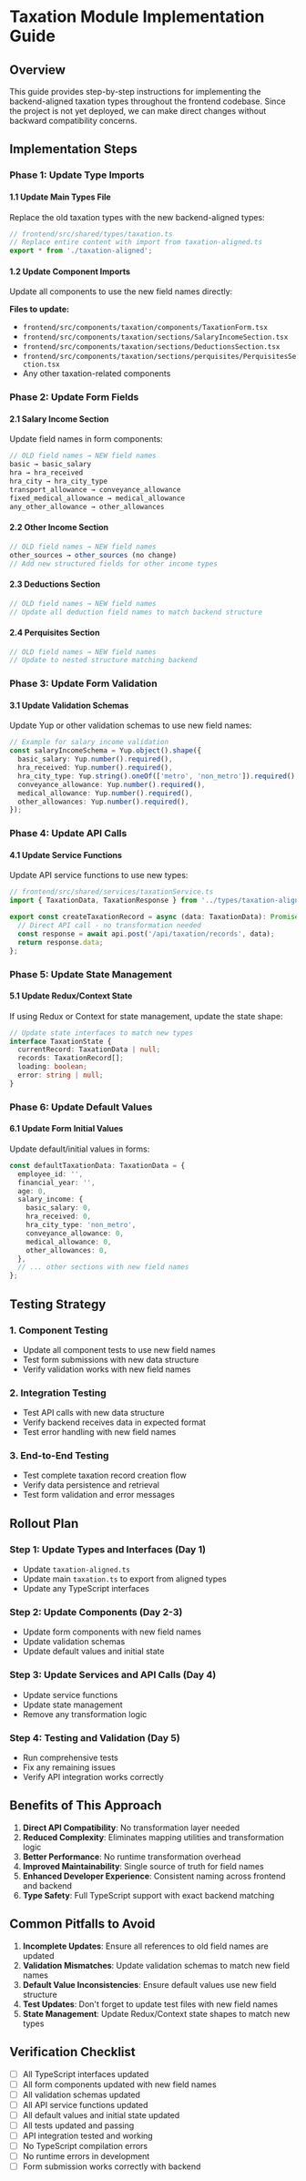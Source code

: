 # Taxation Module Implementation Guide

## Overview
This guide provides step-by-step instructions for implementing the backend-aligned taxation types throughout the frontend codebase. Since the project is not yet deployed, we can make direct changes without backward compatibility concerns.

## Implementation Steps

### Phase 1: Update Type Imports

#### 1.1 Update Main Types File
Replace the old taxation types with the new backend-aligned types:

```typescript
// frontend/src/shared/types/taxation.ts
// Replace entire content with import from taxation-aligned.ts
export * from './taxation-aligned';
```

#### 1.2 Update Component Imports
Update all components to use the new field names directly:

**Files to update:**
- `frontend/src/components/taxation/components/TaxationForm.tsx`
- `frontend/src/components/taxation/sections/SalaryIncomeSection.tsx`
- `frontend/src/components/taxation/sections/DeductionsSection.tsx`
- `frontend/src/components/taxation/sections/perquisites/PerquisitesSection.tsx`
- Any other taxation-related components

### Phase 2: Update Form Fields

#### 2.1 Salary Income Section
Update field names in form components:

```typescript
// OLD field names → NEW field names
basic → basic_salary
hra → hra_received
hra_city → hra_city_type
transport_allowance → conveyance_allowance
fixed_medical_allowance → medical_allowance
any_other_allowance → other_allowances
```

#### 2.2 Other Income Section
```typescript
// OLD field names → NEW field names
other_sources → other_sources (no change)
// Add new structured fields for other income types
```

#### 2.3 Deductions Section
```typescript
// OLD field names → NEW field names
// Update all deduction field names to match backend structure
```

#### 2.4 Perquisites Section
```typescript
// OLD field names → NEW field names
// Update to nested structure matching backend
```

### Phase 3: Update Form Validation

#### 3.1 Update Validation Schemas
Update Yup or other validation schemas to use new field names:

```typescript
// Example for salary income validation
const salaryIncomeSchema = Yup.object().shape({
  basic_salary: Yup.number().required(),
  hra_received: Yup.number().required(),
  hra_city_type: Yup.string().oneOf(['metro', 'non_metro']).required(),
  conveyance_allowance: Yup.number().required(),
  medical_allowance: Yup.number().required(),
  other_allowances: Yup.number().required(),
});
```

### Phase 4: Update API Calls

#### 4.1 Update Service Functions
Update API service functions to use new types:

```typescript
// frontend/src/shared/services/taxationService.ts
import { TaxationData, TaxationResponse } from '../types/taxation-aligned';

export const createTaxationRecord = async (data: TaxationData): Promise<TaxationResponse> => {
  // Direct API call - no transformation needed
  const response = await api.post('/api/taxation/records', data);
  return response.data;
};
```

### Phase 5: Update State Management

#### 5.1 Update Redux/Context State
If using Redux or Context for state management, update the state shape:

```typescript
// Update state interfaces to match new types
interface TaxationState {
  currentRecord: TaxationData | null;
  records: TaxationRecord[];
  loading: boolean;
  error: string | null;
}
```

### Phase 6: Update Default Values

#### 6.1 Update Form Initial Values
Update default/initial values in forms:

```typescript
const defaultTaxationData: TaxationData = {
  employee_id: '',
  financial_year: '',
  age: 0,
  salary_income: {
    basic_salary: 0,
    hra_received: 0,
    hra_city_type: 'non_metro',
    conveyance_allowance: 0,
    medical_allowance: 0,
    other_allowances: 0,
  },
  // ... other sections with new field names
};
```

## Testing Strategy

### 1. Component Testing
- Update all component tests to use new field names
- Test form submissions with new data structure
- Verify validation works with new field names

### 2. Integration Testing
- Test API calls with new data structure
- Verify backend receives data in expected format
- Test error handling with new field names

### 3. End-to-End Testing
- Test complete taxation record creation flow
- Verify data persistence and retrieval
- Test form validation and error messages

## Rollout Plan

### Step 1: Update Types and Interfaces (Day 1)
- Update `taxation-aligned.ts`
- Update main `taxation.ts` to export from aligned types
- Update any TypeScript interfaces

### Step 2: Update Components (Day 2-3)
- Update form components with new field names
- Update validation schemas
- Update default values and initial state

### Step 3: Update Services and API Calls (Day 4)
- Update service functions
- Update state management
- Remove any transformation logic

### Step 4: Testing and Validation (Day 5)
- Run comprehensive tests
- Fix any remaining issues
- Verify API integration works correctly

## Benefits of This Approach

1. **Direct API Compatibility**: No transformation layer needed
2. **Reduced Complexity**: Eliminates mapping utilities and transformation logic
3. **Better Performance**: No runtime transformation overhead
4. **Improved Maintainability**: Single source of truth for field names
5. **Enhanced Developer Experience**: Consistent naming across frontend and backend
6. **Type Safety**: Full TypeScript support with exact backend matching

## Common Pitfalls to Avoid

1. **Incomplete Updates**: Ensure all references to old field names are updated
2. **Validation Mismatches**: Update validation schemas to match new field names
3. **Default Value Inconsistencies**: Ensure default values use new field structure
4. **Test Updates**: Don't forget to update test files with new field names
5. **State Management**: Update Redux/Context state shapes to match new types

## Verification Checklist

- [ ] All TypeScript interfaces updated
- [ ] All form components updated with new field names
- [ ] All validation schemas updated
- [ ] All API service functions updated
- [ ] All default values and initial state updated
- [ ] All tests updated and passing
- [ ] API integration tested and working
- [ ] No TypeScript compilation errors
- [ ] No runtime errors in development
- [ ] Form submission works correctly with backend 